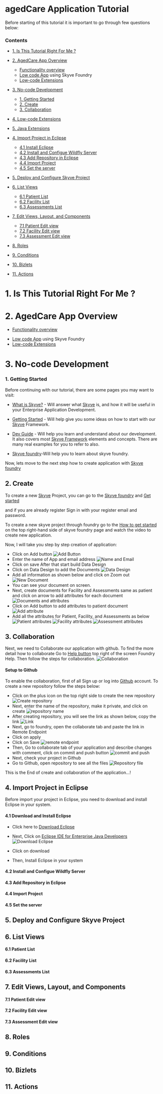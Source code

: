 # agedCare Application Tutorial

Before starting of this tutorial it is important to go through few questions below:

### Contents

- [1. Is This Tutorial Right For Me ?](#)
- [2. AgedCare App Overview]()
  - [Functionality overview]()
  - [Low code App]() using Skyve Foundry
  - [Low-code Extensions]()
- [3. No-code Development]()
    * [1. Getting Started](https://github.com/seema-source/Aged-care/blob/master/readme.md#1-getting-started)
    * [2. Create](https://github.com/seema-source/Aged-care/blob/master/readme.md#2-create)
    * [3. Collaboration](https://github.com/seema-source/Aged-care/blob/master/readme.md#3-collaboration)
- [4. Low-code Extensions]()
- [5. Java Extensions]()

- [4. Import Project in Eclipse](https://github.com/seema-source/Aged-care/blob/master/readme.md#4-import-project-in-eclipse)
  - [4.1 Install Eclipse](https://github.com/seema-source/Aged-care/blob/master/readme.md#41--install-eclipse)
  - [4.2 Install and Configue Wildfly Server](https://github.com/seema-source/Aged-care/blob/master/readme.md#42--install-and-configue-wildfly-server)
  - [4.3 Add Repository in Eclipse](https://github.com/seema-source/Aged-care/blob/master/readme.md#43--add-repository-in-eclipse)
  - [4.4 Import Project](https://github.com/seema-source/Aged-care/blob/master/readme.md#44--import-project)
  - [4.5 Set the server](https://github.com/seema-source/Aged-care/blob/master/readme.md#45--set-the-server)
- [5. Deploy and Configure Skyve Project](https://github.com/seema-source/Aged-care/blob/master/readme.md#5-deploy-and-configure-skyve-project)
- [6. List Views](https://github.com/seema-source/Aged-care/blob/master/readme.md#6-list-views)
  - [6.1 Patient List](https://github.com/seema-source/Aged-care/blob/master/readme.md#61--patient-list)
  - [6.2 Facility List](https://github.com/seema-source/Aged-care/blob/master/readme.md#62--facility-list)
  - [6.3 Assessments List](https://github.com/seema-source/Aged-care/blob/master/readme.md#63--assessments-list)
- [7. Edit Views, Layout, and Components](https://github.com/seema-source/Aged-care/blob/master/readme.md#7-edit-views-layout-and-components)
  - [7.1 Patient Edit view](https://github.com/seema-source/Aged-care/blob/master/readme.md#71--patient-edit-view)
  - [7.2 Facility Edit view](https://github.com/seema-source/Aged-care/blob/master/readme.md#72--facility-edit-view)
  - [7.3 Assessment Edit view](https://github.com/seema-source/Aged-care/blob/master/readme.md#73--assessment-edit-view)
- [8. Roles](https://github.com/seema-source/Aged-care#8-roles)
- [9. Conditions](https://github.com/seema-source/Aged-care#9-conditions)
- [10. Bizlets](https://github.com/seema-source/Aged-care#10-bizlets)
- [11. Actions](https://github.com/seema-source/Aged-care#11-actions)


# 1. Is This Tutorial Right For Me ?


# 2. AgedCare App Overview
  * [Functionality overview]()
  - [Low code App]() using Skyve Foundry
  - [Low-code Extensions]()

# 3. No-code Development

   ###  1. Getting Started

Before continuing with our tutorial, there are some pages you may want to visit:

- [What is Skyve?](https://skyve.org/what-is-skyve) - Will answer what [Skyve](https://skyve.org) is, and how it will be useful in your Enterprise Application Development.

- [Getting Started](https://skyve.org/getting-started) - Will help give you some ideas on how to start with our [Skyve](https://skyve.org) Framework.

- [Dev Guide](https://skyvers.github.io/skyve-dev-guide/) - Will help you learn and understand about our development. It also covers most [Skyve Framework](https://skyve.org) elements and concepts. There are many real examples for you to refer to also.
- [Skyve foundry](https://foundry.skyve.org/)-Will help you to learn about skyve foundry.

Now, lets move to the next step how to create application with [Skyve foundry](https://foundry.skyve.org/)

## 2. Create

To create a new [Skyve](https://skyve.org) Project, you can go to the [Skyve foundry](https://foundry.skyve.org/) and [Get started](https://foundry.skyve.org/foundry/register.xhtml)

and if you are already register Sign in with your register email and password.

To create a new skyve project through foundry go to the [How to get started](https://youtu.be/G3OQu5PeUn8) on the top right-hand side of skyve foundry page and watch the video to create new application.

Now, I will take you step by step creation of application:

- Click on Add button
  ![Add Button](doc_src_img/chapter1/1.png "Add Button")
- Enter the name of App and email address
  ![Name and Email](doc_src_img/chapter1/2.png "Name and Email")
- Click on save
  After that start build Data Design
- Click on Data Design to add the Documents
  ![Data Design](doc_src_img/chapter1/3.jpg "Data Design")
- Add all information as shown below and click on Zoom out
  ![New Document](doc_src_img/chapter1/4.jpg "New Document")
- You can see your document on screen.
- Next, create documents for Facility and Assessments same as patient and click on arrow to add attributes for each document
  ![Documents and attributes](doc_src_img/chapter1/5.jpg "Documents and attributes")
- Click on Add button to add attributes to patient document
  ![Add attribute](doc_src_img/chapter1/6.jpg "Add attribute")
- Add all the attributes for Patient, Facility, and Assessments as below
  ![Patient attributes](doc_src_img/chapter1/7.jpg "Patient attributes")
  ![Facility attributes](doc_src_img/chapter1/8.jpg "Facility attributes")
  ![Assessment attributes](doc_src_img/chapter1/9.jpg "Assessment attributes")

## 3. Collaboration

Next, we need to Collaborate our application with github.
To find the more detail how to collaborate Go to [Help button](https://foundry.skyve.org/foundry/loggedIn.jsp?a=e&m=foundry&d=Help) top right of the screen Foundry Help.
Then follow the steps for collaboration.
![Collaboration](doc_src_img/Chapter2/1.jpg "Collaboration")

#### Setup to Github

To enable the collaboration, first of all Sign up or log into [Github](https://github.com/) account.
To create a new repository follow the steps below:

- Click on the plus icon on the top right side to create the new repository
  ![Create repository](doc_src_img/Chapter2/2.jpg "Create reposistory")
- Next, enter the name of the repository, make it private, and click on create
  ![repository name](doc_src_img/Chapter2/3.jpg "repository name")
- After creating repository, you will see the link as shown below, copy the link
  ![Link](doc_src_img/Chapter2/4.jpg "Link")
- Next, go to foundry, open the collaborate tab and paste the link in Remote Endpoint
- Click on apply
- Click on Save
  ![remote endpoint](doc_src_img/Chapter2/5.jpg "remote endpoint")
- Then, Go to collaborate tab of your application and describe changes with comment, click on commit and push button
  ![commit and push](doc_src_img/Chapter2/6.jpg "commit and push")
- Next, check your project in Github
- Go to Github, open repository to see all the files
  ![Repository file](doc_src_img/Chapter2/7.jpg "Repository file")

This is the End of create and collaboration of the application...!

## 4. Import Project in Eclipse

Before import your project in Eclipse, you need to download and install Eclipse in your system.

#### 4.1 Download and Install Eclipse
* Click here to [Download Eclipse](https://www.eclipse.org/downloads/packages/)

* Next, Click on [Eclipse IDE for Enterprise Java Developers](https://www.eclipse.org/downloads/packages/release/2020-09/r/eclipse-ide-enterprise-java-developers)
![Download Eclipse](doc_src_img/chapter3/1.jpg)
* Click on download
* Then, Install Eclipse in your system

#### 4.2 Install and Configue Wildfly Server

#### 4.3 Add Repository in Eclipse

#### 4.4 Import Project

#### 4.5 Set the server

## 5. Deploy and Configure Skyve Project

## 6. List Views

#### 6.1 Patient List

#### 6.2 Facility List

#### 6.3 Assessments List

## 7. Edit Views, Layout, and Components

#### 7.1 Patient Edit view

#### 7.2 Facility Edit view

#### 7.3 Assessment Edit view

## 8. Roles

## 9. Conditions

## 10. Bizlets

## 11. Actions
